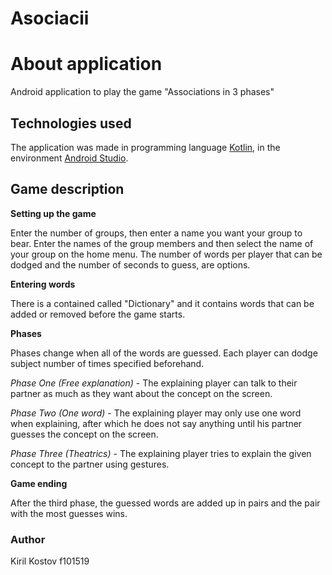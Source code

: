# Asociacii

# About application

Android application to play the game "Associations in 3 phases"

## Technologies used

The application was made in programming language [Kotlin](https://kotlinlang.org/), in the environment [Android Studio](https://developer.android.com/studio).

## Game description

**Setting up the game**

Enter the number of groups, then enter a name you want your group to bear. Enter the names of the group members and then select the name of your group on the home menu. The number of words per player that can be dodged and the number of seconds to guess, are options.

**Entering words**

There is a contained called "Dictionary" and it contains words that can be added or removed before the game starts.

**Phases**

Phases change when all of the words are guessed. Each player can dodge subject number of times specified beforehand.

*Phase One (Free explanation)* - The explaining player can talk to their partner as much as they want about the concept on the screen.

*Phase Two (One word)* - The explaining player may only use one word when explaining, after which he does not say anything until his partner guesses the concept on the screen.

*Phase Three (Theatrics)* - The explaining player tries to explain the given concept to the partner using gestures.

**Game ending**

After the third phase, the guessed words are added up in pairs and the pair with the most guesses wins.


### Author
Kiril Kostov f101519